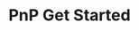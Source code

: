 ---
title: "PnP Get Started"
permalink: /docs/projects/get-started-pnp/
redirect_to:
  - https://github.com/Azure-Samples/mxchip-iot-devkit-pnp-get-started/blob/main/README.md
excerpt: "This is the GetStarted tutorial for IoT DevKit, please follow the guide to run it in IoT Workbench and use the DevKit as PnP device."
header:
  overlay_image: /assets/images/projects-devkit-get-started-th.jpg
  overlay_full: true
  teaser: /assets/images/projects-devkit-get-started-th.jpg
  teaser_url: assets/images/projects-devkit-get-started-th.jpg
icons:
  - url: /assets/images/icon-iot-hub.svg
    target: https://azure.microsoft.com/services/iot-hub/
    title: IoT Hub
difficulty: EASY
last_modified_at: 2020-07-20
---